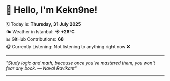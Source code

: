 # 👋 Hello, I'm Kekn9ne!

🗓️ Today is: **Thursday, 31 July 2025**  
🌤️ Weather in Istanbul: **☀️   +26°C**  
📊 GitHub Contributions: **68**  
🎧 Currently Listening: Not listening to anything right now ❌

---

_"Study logic and math, because once you've mastered them, you won't fear any book. — *Naval Ravikant*"_

---
